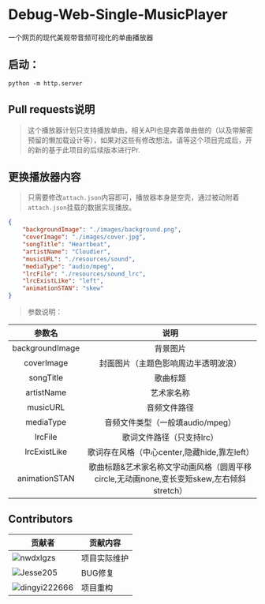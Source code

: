 # Debug-Web-Single-MusicPlayer
一个网页的现代美观带音频可视化的单曲播放器

## 启动：
```
python -m http.server
```

## Pull requests说明
> 这个播放器计划只支持播放单曲，相关API也是奔着单曲做的（以及带解密预留的懒加载设计等），如果对这些有修改想法，请等这个项目完成后，开的新的基于此项目的后续版本进行Pr.

## 更换播放器内容
> 只需要修改`attach.json`内容即可，播放器本身是空壳，通过被动附着`attach.json`挂载的数据实现播放。
```json
{
    "backgroundImage": "./images/background.png",
    "coverImage": "./images/cover.jpg",
    "songTitle": "Heartbeat",
    "artistName": "Cloudier",
    "musicURL": "./resources/sound",
    "mediaType": "audio/mpeg",
    "lrcFile": "./resources/sound_lrc",
    "lrcExistLike": "left",
    "animationSTAN": "skew"
}
```
> 参数说明：

|     参数名      |                                           说明                                            |
| :-------------: | :---------------------------------------------------------------------------------------: |
| backgroundImage |                                         背景图片                                          |
|   coverImage    |                           封面图片（主题色影响周边半透明波浪）                            |
|    songTitle    |                                         歌曲标题                                          |
|   artistName    |                                        艺术家名称                                         |
|    musicURL     |                                       音频文件路径                                        |
|    mediaType    |                             音频文件类型（一般填audio/mpeg）                              |
|     lrcFile     |                                 歌词文件路径（只支持lrc）                                 |
|  lrcExistLike   |                       歌词存在风格（中心center,隐藏hide,靠左left）                        |
|  animationSTAN  | 歌曲标题&艺术家名称文字动画风格（圆周平移circle,无动画none,变长变短skew,左右倾斜stretch） |

## Contributors
| 贡献者 | 贡献内容 |
| --- | --- |
| ![nwdxlgzs](https://github.com/nwdxlgzs.png?size=50) | 项目实际维护 |
| ![Jesse205](https://github.com/Jesse205.png?size=50) | BUG修复 |
| ![dingyi222666](https://github.com/dingyi222666.png?size=50) | 项目重构 |
